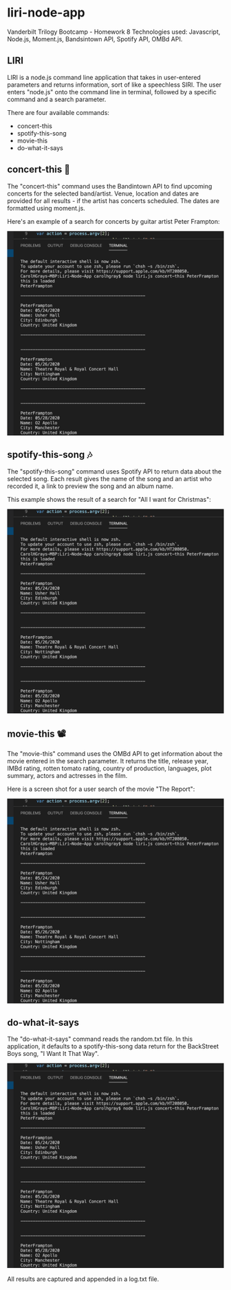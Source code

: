 # liri-node-app
Vanderbilt Trilogy Bootcamp - Homework 8
Technologies used:  Javascript, Node.js, Moment.js, Bandsintown API, Spotify API, OMBd API.  

## LIRI

LIRI is a node.js command line application that takes in user-entered parameters and returns information, sort of like
a speechless SIRI.  The user enters "node.js" onto the command line in terminal, followed by a specific command and a search parameter.  

There are four available commands:
* concert-this
* spotify-this-song
* movie-this
* do-what-it-says

## concert-this :guitar:

The "concert-this" command uses the Bandintown API to find upcoming concerts for the selected band/artist.  Venue, location and dates are provided for all results - if the artist has concerts scheduled.  The dates are formatted using moment.js.

Here's an example of a search for concerts by guitar artist Peter Frampton:

![Image of concert-this](https://github.com/CarolHGray/liri-node-app/blob/master/Screenshot%202019-12-23%20at%2001.36.56.png)

## spotify-this-song :notes:

The "spotify-this-song" command uses Spotify API to return data about the selected song.  Each result gives the name of the song and an artist who recorded it, a link to preview the song and an album name. 

This example shows the result of a search for "All I want for Christmas":

![Image of concert-this](https://github.com/CarolHGray/liri-node-app/blob/master/Screenshot%202019-12-23%20at%2001.36.56.png)

## movie-this :film_projector:

The "movie-this" command uses the OMBd API to get information about the movie entered in the search parameter.  It returns the title, release year, IMBd rating, rotten tomato rating, country of production, languages, plot summary, actors and actresses in the film.

Here is a screen shot for a user search of the movie "The Report":

![Image of concert-this](https://github.com/CarolHGray/liri-node-app/blob/master/Screenshot%202019-12-23%20at%2001.36.56.png)

## do-what-it-says

The "do-what-it-says" command reads the random.txt file.  In this application, it defaults to a spotify-this-song data return for the BackStreet Boys song, "I Want It That Way".

![Image of concert-this](https://github.com/CarolHGray/liri-node-app/blob/master/Screenshot%202019-12-23%20at%2001.36.56.png)


All results are captured and appended in a log.txt file.  
